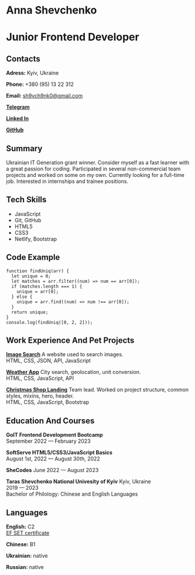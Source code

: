# Anna Shevchenko

# Junior Frontend Developer

## Contacts

**Adress:** Kyiv, Ukraine

**Phone:** +380 (95) 13 22 312

**Email:** sh9vch9nk0@gmail.com

**[Telegram](https://t.me/sh9vch9nk0)**

**[Linked In](www.linkedin.com/in/sh9vch9nk0)**

**[GitHub](https://github.com/sh9vch9nk0)**

## Summary

Ukrainian IT Generation grant winner.
Consider myself as a fast learner with a great passion for coding.
Participated in several non-commercial team projects and worked on some on my own.
Currently looking for a full-time job. Interested in internships and trainee positions.

## Tech Skills

- JavaScript
- Git, GitHub
- HTML5
- CSS3
- Netlify, Bootstrap

## Code Example

```
function findUniq(arr) {
  let unique = 0;
  let matches = arr.filter((num) => num == arr[0]);
  if (matches.length === 1) {
    unique = arr[0];
  } else {
    unique = arr.find((num) => num !== arr[0]);
  }
  return unique;
}
console.log(findUniq([0, 2, 2]));
```

## Work Experience And Pet Projects

**[Image Search](https://sh9vch9nk0.github.io/goit-react-hw-04-images/)**
A website used to search images.  
HTML, CSS, JSON, API, JavaScript

**[Weather App](https://chipper-bubblegum-1e1ef2.netlify.app)**
City search, geolocation, unit conversion.  
HTML, CSS, JavaScript, API

**[Christmas Shop Landing](https://koldovsky.github.io/709-team-07/)**
Team lead. Worked on project structure, common styles, mixins, hero, header.  
HTML, CSS, JavaScript, Bootstrap

## Education And Courses

**GoIT Frontend Development Bootcamp**  
September 2022 — February 2023

**SoftServe HTML5/CSS3/JavaScript Basics**  
August 1st, 2022 — August 30th, 2022

**SheCodes**
June 2022 — August 2023

**Taras Shevchenko National Univesity of Kyiv**
Kyiv, Ukraine  
2019 — 2023  
Bachelor of Philology: Chinese and English Languages

## Languages

**English:** C2  
[EF SET certificate](www.efset.org/cert/w1dAsC)

**Chinese:** B1

**Ukrainian:** native

**Russian:** native
